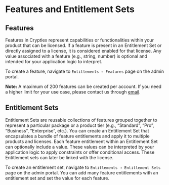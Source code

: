 # Features and Entitlement Sets

## Features

Features in Cryptlex represent capabilities or functionalities within your product that can be licensed. If a feature is present in an Entitlement Set or directly assigned to a license, it is considered enabled for that license. Any value associated with a feature (e.g., string, number) is optional and intended for your application logic to interpret.

To create a feature, navigate to `Entitlements → Features` page on the admin portal.

**Note:** A maximum of 200 features can be created per account. If you need a higher limit for your use case, please contact us through [email](mailto:support@cryptlex.com?Subject=More%20Features%20Needed).

## Entitlement Sets

Entitlement Sets are reusable collections of features grouped together to represent a particular package or a product tier (e.g., “Standard”, “Pro”, “Business”, “Enterprise”, etc.). You can create an Entitlement Set that encapsulates a bundle of feature entitlements and apply it to multiple products and licenses. Each feature entitlement within an Entitlement Set can optionally include a value. These values can be interpreted by your application logic to apply constraints or offer conditional access. These Entitlement sets can later be linked with the license.

To create an entitlement set, navigate to `Entitlements → Entitlement Sets` page on the admin portal. You can add many feature entitlements with an entitlement set and set the value for each feature.
